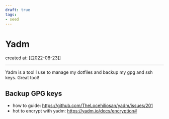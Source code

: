 ```yaml
---
draft: true
tags: 
- seed
---
```


# Yadm

created at: [[2022-08-23]]

---

Yadm is a tool I use to manage my dotfiles and backup my gpg and ssh keys. Great tool!

## Backup GPG keys

- how to guide: https://github.com/TheLocehiliosan/yadm/issues/201
- hot to encrypt with yadm: https://yadm.io/docs/encryption#
